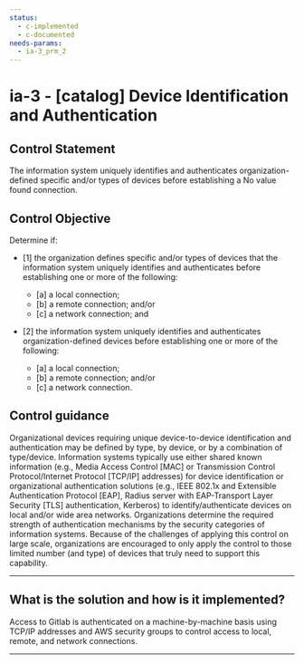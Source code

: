 ```yaml
---
status:
  - c-implemented
  - c-documented
needs-params:
  - ia-3_prm_2
---
```


# ia-3 - \[catalog\] Device Identification and Authentication

## Control Statement

The information system uniquely identifies and authenticates organization-defined specific and/or types of devices before establishing a No value found connection.

## Control Objective

Determine if:

- \[1\] the organization defines specific and/or types of devices that the information system uniquely identifies and authenticates before establishing one or more of the following:

  - \[a\] a local connection;
  - \[b\] a remote connection; and/or
  - \[c\] a network connection; and

- \[2\] the information system uniquely identifies and authenticates organization-defined devices before establishing one or more of the following:

  - \[a\] a local connection;
  - \[b\] a remote connection; and/or
  - \[c\] a network connection.

## Control guidance

Organizational devices requiring unique device-to-device identification and authentication may be defined by type, by device, or by a combination of type/device. Information systems typically use either shared known information (e.g., Media Access Control [MAC] or Transmission Control Protocol/Internet Protocol [TCP/IP] addresses) for device identification or organizational authentication solutions (e.g., IEEE 802.1x and Extensible Authentication Protocol [EAP], Radius server with EAP-Transport Layer Security [TLS] authentication, Kerberos) to identify/authenticate devices on local and/or wide area networks. Organizations determine the required strength of authentication mechanisms by the security categories of information systems. Because of the challenges of applying this control on large scale, organizations are encouraged to only apply the control to those limited number (and type) of devices that truly need to support this capability.

______________________________________________________________________

## What is the solution and how is it implemented?

Access to Gitlab is authenticated on a machine-by-machine basis using TCP/IP addresses and AWS security groups to control access to local, remote, and network connections.

______________________________________________________________________
